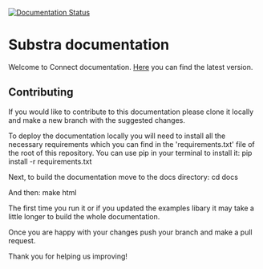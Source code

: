 [![Documentation
Status](https://readthedocs.com/projects/owkin-connect-documentation/badge/?version=latest&token=184028ad6219084eb2c5dbdacc299817e7cd88cbf48e940b260793e8f48dc591)](https://owkin-connect-documentation.readthedocs-hosted.com/en/latest/?badge=latest)

# Substra documentation

Welcome to Connect documentation. [Here](https://owkin-connect-documentation.readthedocs-hosted.com/en/latest/index.html) you can find the latest version.
## Contributing

If you would like to contribute to this documentation please clone it locally and make a new branch with the suggested changes.

To deploy the documentation locally you will need to install all the necessary requirements which you can find in the 'requirements.txt' file of the root of this repository. You can use pip in your terminal to install it: pip install -r requirements.txt

Next, to build the documentation move to the docs directory: cd docs

And then: make html

The first time you run it or if you updated the examples libary it may take a little longer to build the whole documentation.

Once you are happy with your changes push your branch and make a pull request.

Thank you for helping us improving!
